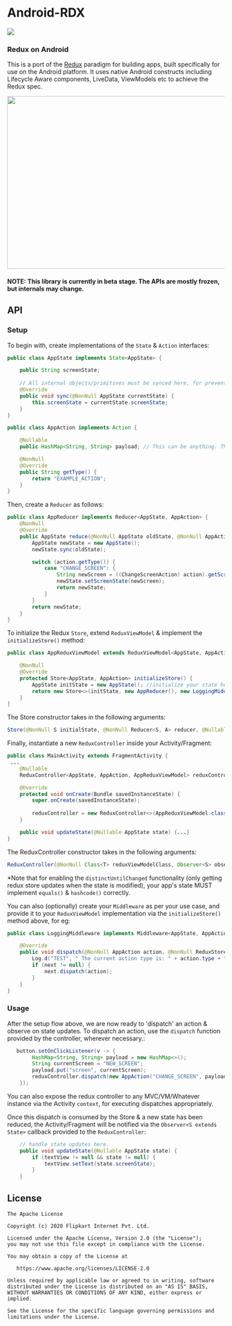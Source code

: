 # Android-RDX
[![](https://jitpack.io/v/flipkart-incubator/android-RDX.svg)](https://jitpack.io/#flipkart-incubator/android-RDX)

### Redux on Android
This is a port of the [Redux](https://redux.js.org/) paradigm for building apps, built specifically for use on the Android platform. It uses native Android constructs including Lifecycle Aware components, LiveData, ViewModels etc to achieve the Redux spec.

<p align="center">
<img src="https://github.com/flipkart-incubator/redux-android/blob/master/Redux%20Example.gif" width="550" height="400" style=""/> </p>

#### NOTE: This library is currently in beta stage. The APIs are mostly frozen, but internals may change. 

## API

### Setup

To begin with, create implementations of the `State`  & `Action` interfaces:
````java
public class AppState implements State<AppState> {

    public String screenState;
    
    // All internal objects/primitives must be synced here, for preventing leaks & changing state references on every update.
    @Override
    public void sync(@NonNull AppState currentState) {
        this.screenState = currentState.screenState;
    }
}
````

````java
public class AppAction implements Action {

    @Nullable
    public HashMap<String, String> payload; // This can be anything. The Action interface only enforces the #getType() method.

    @NonNull
    @Override
    public String getType() {
        return "EXAMPLE_ACTION";
    }
}
````

Then, create a `Reducer` as follows:
````java
public class AppReducer implements Reducer<AppState, AppAction> {
    @NonNull
    @Override
    public AppState reduce(@NonNull AppState oldState, @NonNull AppAction action) {
        AppState newState = new AppState();
        newState.sync(oldState);

        switch (action.getType()) {
            case "CHANGE_SCREEN": {
                String newScreen = ((ChangeScreenAction) action).getScreenName();
                newState.setScreenState(newScreen);
                return newState;
            }
        }
        return newState;
    }
}
````


To initialize the Redux `Store`, extend `ReduxViewModel` & implement the `initializeStore()` method:

````java
public class AppReduxViewModel extends ReduxViewModel<AppState, AppAction> {

    @NonNull
    @Override
    protected Store<AppState, AppAction> initializeStore() {
        AppState initState = new AppState(); //initialize your state here.
        return new Store<>(initState, new AppReducer(), new LoggingMiddleware());
    }
}
````

The Store constructor takes in the following arguments:
````java
Store(@NonNull S initialState, @NonNull Reducer<S, A> reducer, @Nullable Middleware<S, A>... middlewareList)
````

Finally, instantiate a new `ReduxController` inside your Activity/Fragment:
````java
public class MainActivity extends FragmentActivity {
 ...
    @Nullable
    ReduxController<AppState, AppAction, AppReduxViewModel> reduxController;

    @Override
    protected void onCreate(Bundle savedInstanceState) {
        super.onCreate(savedInstanceState);
        
        reduxController = new ReduxController<>(AppReduxViewModel.class, this::updateState, this, this, true);
    }

    public void updateState(@Nullable AppState state) {...}
}
````
The ReduxController constructor takes in the following arguments:
````java
ReduxController(@NonNull Class<T> reduxViewModelClass, Observer<S> observer, @NonNull FragmentActivity activity, @NonNull LifecycleOwner lifecycleOwner, boolean distinctUntilChanged)
````
*Note that for enabling the `distinctUntilChanged` functionality (only getting redux store updates when the state is modified), your app's state MUST implement `equals()` & `hashcode()` correctly.

You can also (optionally) create your `Middleware` as per your use case, and provide it to your `ReduxViewModel` implementation via the `initializeStore()` method above, for eg:

````java
public class LoggingMiddleware implements Middleware<AppState, AppAction> {

    @Override
    public void dispatch(@NonNull AppAction action, @NonNull ReduxStore<AppState, AppAction> store, @Nullable Dispatcher<AppAction> next) {
        Log.d("TEST", " The current action type is: " + action.type + " Payload: " + action.payload);
        if (next != null) {
            next.dispatch(action);
        }
    }
}
````


### Usage

After the setup flow above, we are now ready to 'dispatch' an action & observe on state updates.
To dispatch an action, use the `dispatch` function provided by the controller, wherever necessary.:

````java
   button.setOnClickListener(v -> {
        HashMap<String, String> payload = new HashMap<>();
        String currentScreen = "NEW_SCREEN";
        payload.put("screen", currentScreen);
        reduxController.dispatch(new AppAction("CHANGE_SCREEN", payload));
    });
````
You can also expose the redux controller to any MVC/VM/Whatever instance via the Activity `context`, for executing dispatches appropriately.

Once this dispatch is consumed by the Store & a new state has been reduced, the Activity/Fragment will be notified via the `Observer<S extends State>` callback provided to the `ReduxController`:

````java
    // handle state updates here.
    public void updateState(@Nullable AppState state) {
        if (textView != null && state != null) {
            textView.setText(state.screenState);
        }
    }
````


## License

    The Apache License

    Copyright (c) 2020 Flipkart Internet Pvt. Ltd.

    Licensed under the Apache License, Version 2.0 (the "License");
    you may not use this file except in compliance with the License.

    You may obtain a copy of the License at

       https://www.apache.org/licenses/LICENSE-2.0

    Unless required by applicable law or agreed to in writing, software
    distributed under the License is distributed on an "AS IS" BASIS,
    WITHOUT WARRANTIES OR CONDITIONS OF ANY KIND, either express or implied.

    See the License for the specific language governing permissions and
    limitations under the License.

